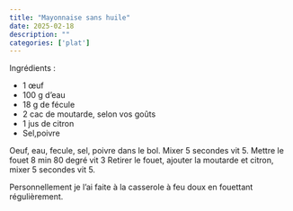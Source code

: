 ```yaml
---
title: "Mayonnaise sans huile"
date: 2025-02-18
description: ""
categories: ['plat']
---
```

Ingrédients :

- 1 œuf
- 100 g d’eau
- 18 g de fécule
- 2 cac de moutarde, selon vos goûts
- 1 jus de citron
- Sel,poivre
  
Oeuf, eau, fecule, sel, poivre dans le bol.
Mixer 5 secondes vit 5.
Mettre le fouet 8 min 80 degré vit 3
Retirer le fouet, ajouter la moutarde et citron, mixer 5 secondes vit 5.

Personnellement je l’ai faite à la casserole à feu doux en fouettant régulièrement.